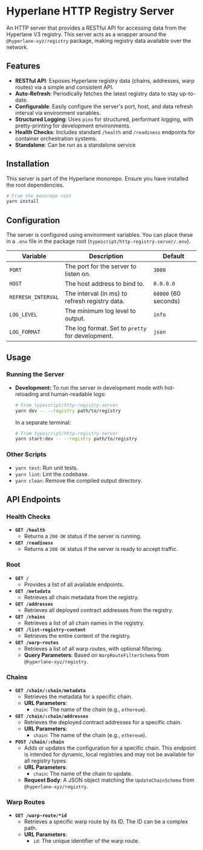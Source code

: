# Hyperlane HTTP Registry Server

An HTTP server that provides a RESTful API for accessing data from the Hyperlane V3 registry. This server acts as a wrapper around the `@hyperlane-xyz/registry` package, making registry data available over the network.

## Features

- **RESTful API**: Exposes Hyperlane registry data (chains, addresses, warp routes) via a simple and consistent API.
- **Auto-Refresh**: Periodically fetches the latest registry data to stay up-to-date.
- **Configurable**: Easily configure the server's port, host, and data refresh interval via environment variables.
- **Structured Logging**: Uses `pino` for structured, performant logging, with pretty-printing for development environments.
- **Health Checks**: Includes standard `/health` and `/readiness` endpoints for container orchestration systems.
- **Standalone**: Can be run as a standalone service

## Installation

This server is part of the Hyperlane monorepo. Ensure you have installed the root dependencies.

```bash
# From the monorepo root
yarn install
```

## Configuration

The server is configured using environment variables. You can place these in a `.env` file in the package root (`typescript/http-registry-server/.env`).

| Variable           | Description                                      | Default              |
| ------------------ | ------------------------------------------------ | -------------------- |
| `PORT`             | The port for the server to listen on.            | `3000`               |
| `HOST`             | The host address to bind to.                     | `0.0.0.0`            |
| `REFRESH_INTERVAL` | The interval (in ms) to refresh registry data.   | `60000` (60 seconds) |
| `LOG_LEVEL`        | The minimum log level to output.                 | `info`               |
| `LOG_FORMAT`       | The log format. Set to `pretty` for development. | `json`               |

## Usage

### Running the Server

- **Development:**
  To run the server in development mode with hot-reloading and human-readable logs:
  ```bash
  # From typescript/http-registry-server
  yarn dev -- --registry path/to/registry
  ```
  In a separate terminal:
  ```bash
  # From typescript/http-registry-server
  yarn start:dev -- --registry path/to/registry
  ```

### Other Scripts

- `yarn test`: Run unit tests.
- `yarn lint`: Lint the codebase.
- `yarn clean`: Remove the compiled output directory.

## API Endpoints

### Health Checks

- **`GET /health`**
  - Returns a `200 OK` status if the server is running.
- **`GET /readiness`**
  - Returns a `200 OK` status if the server is ready to accept traffic.

### Root

- **`GET /`**
  - Provides a list of all available endpoints.
- **`GET /metadata`**
  - Retrieves all chain metadata from the registry.
- **`GET /addresses`**
  - Retrieves all deployed contract addresses from the registry.
- **`GET /chains`**
  - Retrieves a list of all chain names in the registry.
- **`GET /list-registry-content`**
  - Retrieves the entire content of the registry.
- **`GET /warp-routes`**
  - Retrieves a list of all warp routes, with optional filtering.
  - **Query Parameters**: Based on `WarpRouteFilterSchema` from `@hyperlane-xyz/registry`.

### Chains

- **`GET /chain/:chain/metadata`**
  - Retrieves the metadata for a specific chain.
  - **URL Parameters**:
    - `chain`: The name of the chain (e.g., `ethereum`).
- **`GET /chain/:chain/addresses`**
  - Retrieves the deployed contract addresses for a specific chain.
  - **URL Parameters**:
    - `chain`: The name of the chain (e.g., `ethereum`).
- **`POST /chain/:chain`**
  - Adds or updates the configuration for a specific chain. This endpoint is intended for dynamic, local registries and may not be available for all registry types.
  - **URL Parameters**:
    - `chain`: The name of the chain to update.
  - **Request Body**: A JSON object matching the `UpdateChainSchema` from `@hyperlane-xyz/registry`.

### Warp Routes

- **`GET /warp-route/*id`**
  - Retrieves a specific warp route by its ID. The ID can be a complex path.
  - **URL Parameters**:
    - `id`: The unique identifier of the warp route.

